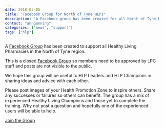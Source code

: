 ```yaml
---
date: 2018-03-05
title: "Facebook Group for North of Tyne HLPs"
description: "A Facebook group has been created for all North of Tyne Healthy Living Pharmacies"
contact: "anngunning"
categories: ["news", "support"]
tags: ["hlp"]
---
```


A [Facebook Group](https://www.facebook.com/groups/NOTHLPS/) has been created to support
all Healthy Living Pharmacies in the North of Tyne region.  

This is a closed [Facebook Group](https://www.facebook.com/groups/NOTHLPS/) so members need 
to be approved by LPC staff and posts are not visible to the public. 

We hope this group will be useful to HLP Leaders and HLP Champions in sharing ideas and advice with each other.  

Please post images of your Health Promotion Zone to inspire others.  Share any successes or failures 
so others can benefit.  The group has a mix of experienced Healthy Living Champions and those yet to
complete the training.  Why not post a question and hopefully one of the experienced users will be able to help.  

[Join the Group](https://www.facebook.com/groups/NOTHLPS/)
